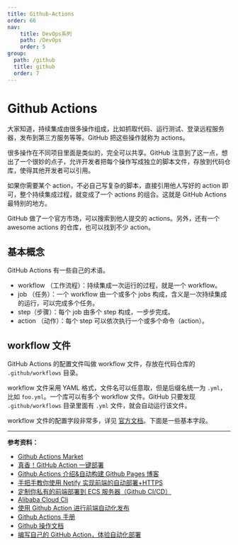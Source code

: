 ```yaml
---
title: Github-Actions
order: 66
nav:
    title: DevOps系列
    path: /DevOps
    order: 5
group:
  path: /github
  title: github
  order: 7
---
```


# Github Actions

大家知道，持续集成由很多操作组成，比如抓取代码、运行测试、登录远程服务器，发布到第三方服务等等。GitHub 把这些操作就称为 actions。

很多操作在不同项目里面是类似的，完全可以共享。GitHub 注意到了这一点，想出了一个很妙的点子，允许开发者把每个操作写成独立的脚本文件，存放到代码仓库，使得其他开发者可以引用。

如果你需要某个 action，不必自己写复杂的脚本，直接引用他人写好的 action 即可，整个持续集成过程，就变成了一个 actions 的组合。这就是 GitHub Actions 最特别的地方。

GitHub 做了一个官方市场，可以搜索到他人提交的 actions。另外，还有一个 awesome actions 的仓库，也可以找到不少 action。

## 基本概念

GitHub Actions 有一些自己的术语。

- workflow （工作流程）：持续集成一次运行的过程，就是一个 workflow。
- job （任务）：一个 workflow 由一个或多个 jobs 构成，含义是一次持续集成的运行，可以完成多个任务。
- step（步骤）：每个 job 由多个 step 构成，一步步完成。
- action （动作）：每个 step 可以依次执行一个或多个命令（action）。

## workflow 文件

GitHub Actions 的配置文件叫做 workflow 文件，存放在代码仓库的 `.github/workflows` 目录。

workflow 文件采用 YAML 格式，文件名可以任意取，但是后缀名统一为 `.yml`，比如 `foo.yml`。一个库可以有多个 workflow 文件。GitHub 只要发现 `.github/workflows` 目录里面有 `.yml` 文件，就会自动运行该文件。

workflow 文件的配置字段非常多，详见 [官方文档](https://help.github.com/en/articles/workflow-syntax-for-github-actions)。下面是一些基本字段。

---

**参考资料：**

- [Github Actions Market](https://github.com/marketplace?utf8=%E2%9C%93&type=actions&query=deploy)
- [真香！GitHub Action 一键部署](https://didiheng.com/front/2019-12-11.html#github-action%E9%85%8D%E7%BD%AE)
- [Github Actions 介绍&自动构建 Github Pages 博客](https://www.dazhuanlan.com/2020/01/21/5e2703d7a9999/)
- [手把手教你使用 Netify 实现前端的自动部署+HTTPS](https://www.cnblogs.com/codernie/p/9062104.html)
- [定制你私有的前端部署到 ECS 服务器（Github CI/CD）](https://yq.aliyun.com/articles/725419?type=2)
- [Alibaba Cloud Cli](https://github.com/aliyun/aliyun-cli/blob/master/README-CN.md)
- [使用 Github Action 进行前端自动化发布](https://yq.aliyun.com/articles/750065)
- [Github Actions 手册](https://www.jianshu.com/p/161b4241bc09)
- [Github 操作文档](https://docs.github.com/cn/actions)
- [编写自己的 GitHub Action，体验自动化部署](https://zhuanlan.zhihu.com/p/103552188)
